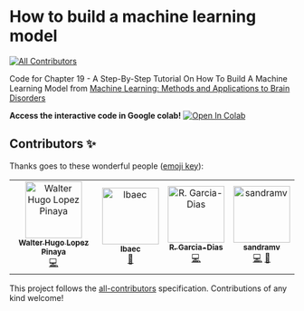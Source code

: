 # How to build a machine learning model
[![All Contributors](https://img.shields.io/badge/all_contributors-4-orange.svg?style=flat-square)](#contributors)

Code for Chapter 19 -  A Step-By-Step Tutorial On How To Build A Machine Learning Model from [Machine Learning: Methods and Applications to Brain Disorders](https://www.sciencedirect.com/book/9780128157398/machine-learning)

**Access the interactive code in Google colab!**  [![Open In Colab](https://colab.research.google.com/assets/colab-badge.svg)](https://colab.research.google.com/github/MLMH-Lab/How-To-Build-A-Machine-Learning-Model/blob/master/chapter_19_script.ipynb)

## Contributors ✨

Thanks goes to these wonderful people ([emoji key](https://allcontributors.org/docs/en/emoji-key)):

<!-- ALL-CONTRIBUTORS-LIST:START - Do not remove or modify this section -->
<!-- prettier-ignore -->
<table>
  <tr>
    <td align="center"><a href="http://warvito.github.io"><img src="https://avatars3.githubusercontent.com/u/4493399?v=4" width="100px;" alt="Walter Hugo Lopez Pinaya"/><br /><sub><b>Walter Hugo Lopez Pinaya</b></sub></a><br /><a href="https://github.com/MLMH-Lab/How-To-Build-A-Machine-Learning-Model/commits?author=Warvito" title="Code">💻</a></td>
    <td align="center"><a href="https://github.com/lbaec"><img src="https://avatars2.githubusercontent.com/u/40027133?v=4" width="100px;" alt="lbaec"/><br /><sub><b>lbaec</b></sub></a><br /><a href="#review-lbaec" title="Reviewed Pull Requests">👀</a></td>
    <td align="center"><a href="https://garciadias.github.io"><img src="https://avatars2.githubusercontent.com/u/13746582?v=4" width="100px;" alt="R. Garcia-Dias"/><br /><sub><b>R. Garcia-Dias</b></sub></a><br /><a href="https://github.com/MLMH-Lab/How-To-Build-A-Machine-Learning-Model/commits?author=garciadias" title="Code">💻</a></td>
    <td align="center"><a href="https://github.com/sandramv"><img src="https://avatars3.githubusercontent.com/u/56369962?v=4" width="100px;" alt="sandramv"/><br /><sub><b>sandramv</b></sub></a><br /><a href="https://github.com/MLMH-Lab/How-To-Build-A-Machine-Learning-Model/commits?author=sandramv" title="Code">💻</a> <a href="#ideas-sandramv" title="Ideas, Planning, & Feedback">🤔</a></td>
  </tr>
</table>

<!-- ALL-CONTRIBUTORS-LIST:END -->

This project follows the [all-contributors](https://github.com/all-contributors/all-contributors) specification. Contributions of any kind welcome!